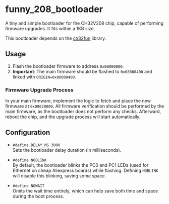 # funny_208_bootloader

A tiny and simple bootloader for the CH32V208 chip, capable of performing firmware upgrades. It fits within a 1KB size.

This bootloader depends on the [ch32fun](https://github.com/cnlohr/ch32fun) library.

## Usage

1. Flash the bootloader firmware to address `0x08000000`.
2. **Important**: The main firmware should be flashed to `0x08000400` and linked with `ORIGIN=0x00000400`.

### Firmware Upgrade Process

In your main firmware, implement the logic to fetch and place the new firmware at `0x08020000`. All firmware verification should be performed by the main firmware, as the bootloader does not perform any checks. Afterward, reboot the chip, and the upgrade process will start automatically.

## Configuration

- `#define DELAY_MS 3000`  
  Sets the bootloader delay duration (in milliseconds).

- `#define NOBLINK`  
  By default, the bootloader blinks the PC0 and PC1 LEDs (used for Ethernet on cheap Aliexpress boards) while flashing. Defining `NOBLINK` will disable this blinking, saving some space.

- `#define NOWAIT`  
  Omits the wait time entirely, which can help save both time and space during the boot process.
